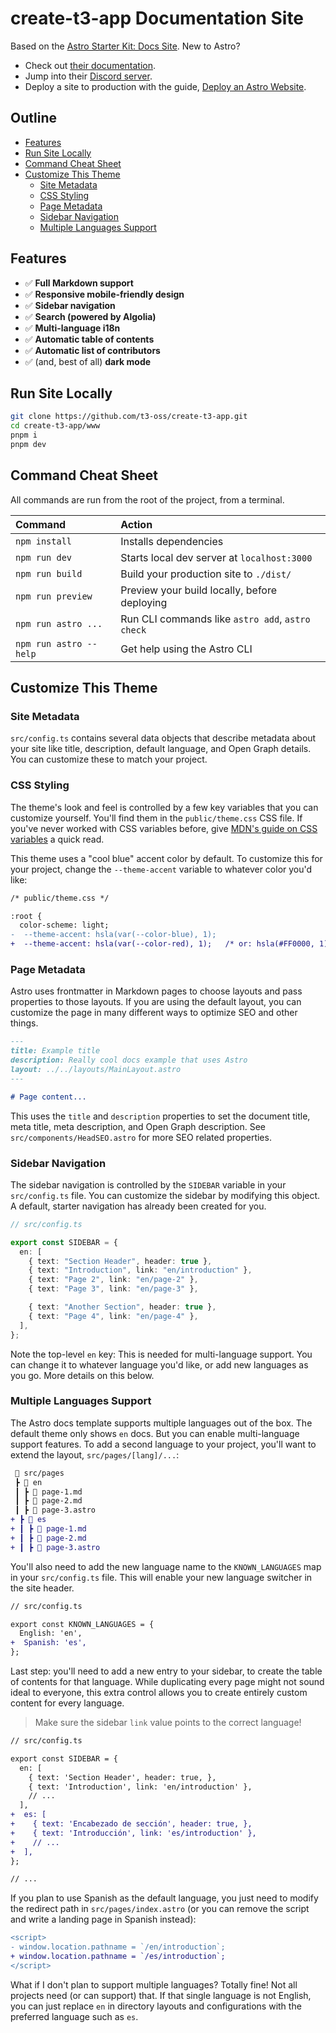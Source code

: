 # create-t3-app Documentation Site

Based on the [Astro Starter Kit: Docs Site](https://github.com/withastro/astro/tree/latest/examples/docs). New to Astro?

- Check out [their documentation](https://docs.astro.build).
- Jump into their [Discord server](https://astro.build/chat).
- Deploy a site to production with the guide, [Deploy an Astro Website](https://docs.astro.build/guides/deploy).

## Outline

* [Features](#features)
* [Run Site Locally](#run-site-locally)
* [Command Cheat Sheet](#command-cheat-sheet)
* [Customize This Theme](#customize-this-theme)
  * [Site Metadata](#site-metadata)
  * [CSS Styling](#css-styling)
  * [Page Metadata](#page-metadata)
  * [Sidebar Navigation](#sidebar-navigation)
  * [Multiple Languages Support](#multiple-languages-support)

## Features

- ✅ **Full Markdown support**
- ✅ **Responsive mobile-friendly design**
- ✅ **Sidebar navigation**
- ✅ **Search (powered by Algolia)**
- ✅ **Multi-language i18n**
- ✅ **Automatic table of contents**
- ✅ **Automatic list of contributors**
- ✅ (and, best of all) **dark mode**

## Run Site Locally

```bash
git clone https://github.com/t3-oss/create-t3-app.git
cd create-t3-app/www
pnpm i
pnpm dev
```

## Command Cheat Sheet

All commands are run from the root of the project, from a terminal.

| Command                | Action                                           |
| :--------------------- | :----------------------------------------------- |
| `npm install`          | Installs dependencies                            |
| `npm run dev`          | Starts local dev server at `localhost:3000`      |
| `npm run build`        | Build your production site to `./dist/`          |
| `npm run preview`      | Preview your build locally, before deploying     |
| `npm run astro ...`    | Run CLI commands like `astro add`, `astro check` |
| `npm run astro --help` | Get help using the Astro CLI                     |

## Customize This Theme

### Site Metadata

`src/config.ts` contains several data objects that describe metadata about your site like title, description, default language, and Open Graph details. You can customize these to match your project.

### CSS Styling

The theme's look and feel is controlled by a few key variables that you can customize yourself. You'll find them in the `public/theme.css` CSS file. If you've never worked with CSS variables before, give [MDN's guide on CSS variables](https://developer.mozilla.org/en-US/docs/Web/CSS/Using_CSS_custom_properties) a quick read.

This theme uses a "cool blue" accent color by default. To customize this for your project, change the `--theme-accent` variable to whatever color you'd like:

```diff
/* public/theme.css */

:root {
  color-scheme: light;
-  --theme-accent: hsla(var(--color-blue), 1);
+  --theme-accent: hsla(var(--color-red), 1);   /* or: hsla(#FF0000, 1); */
```

### Page Metadata

Astro uses frontmatter in Markdown pages to choose layouts and pass properties to those layouts. If you are using the default layout, you can customize the page in many different ways to optimize SEO and other things.

```markdown
---
title: Example title
description: Really cool docs example that uses Astro
layout: ../../layouts/MainLayout.astro
---

# Page content...
```

This uses the `title` and `description` properties to set the document title, meta title, meta description, and Open Graph description. See `src/components/HeadSEO.astro` for more SEO related properties.

### Sidebar Navigation

The sidebar navigation is controlled by the `SIDEBAR` variable in your `src/config.ts` file. You can customize the sidebar by modifying this object. A default, starter navigation has already been created for you.

```ts
// src/config.ts

export const SIDEBAR = {
  en: [
    { text: "Section Header", header: true },
    { text: "Introduction", link: "en/introduction" },
    { text: "Page 2", link: "en/page-2" },
    { text: "Page 3", link: "en/page-3" },

    { text: "Another Section", header: true },
    { text: "Page 4", link: "en/page-4" },
  ],
};
```

Note the top-level `en` key: This is needed for multi-language support. You can change it to whatever language you'd like, or add new languages as you go. More details on this below.

### Multiple Languages Support

The Astro docs template supports multiple languages out of the box. The default theme only shows `en` docs. But you can enable multi-language support features. To add a second language to your project, you'll want to extend the layout, `src/pages/[lang]/...`:

```diff
 📂 src/pages
 ┣ 📂 en
 ┃ ┣ 📜 page-1.md
 ┃ ┣ 📜 page-2.md
 ┃ ┣ 📜 page-3.astro
+ ┣ 📂 es
+ ┃ ┣ 📜 page-1.md
+ ┃ ┣ 📜 page-2.md
+ ┃ ┣ 📜 page-3.astro
```

You'll also need to add the new language name to the `KNOWN_LANGUAGES` map in your `src/config.ts` file. This will enable your new language switcher in the site header.

```diff
// src/config.ts

export const KNOWN_LANGUAGES = {
  English: 'en',
+  Spanish: 'es',
};
```

Last step: you'll need to add a new entry to your sidebar, to create the table of contents for that language. While duplicating every page might not sound ideal to everyone, this extra control allows you to create entirely custom content for every language.

> Make sure the sidebar `link` value points to the correct language!

```diff
// src/config.ts

export const SIDEBAR = {
  en: [
    { text: 'Section Header', header: true, },
    { text: 'Introduction', link: 'en/introduction' },
    // ...
  ],
+  es: [
+    { text: 'Encabezado de sección', header: true, },
+    { text: 'Introducción', link: 'es/introduction' },
+    // ...
+  ],
};

// ...
```

If you plan to use Spanish as the default language, you just need to modify the redirect path in `src/pages/index.astro` (or you can remove the script and write a landing page in Spanish instead):

```diff
<script>
- window.location.pathname = `/en/introduction`;
+ window.location.pathname = `/es/introduction`;
</script>
```

What if I don't plan to support multiple languages? Totally fine! Not all projects need (or can support) that. If that single language is not English, you can just replace `en` in directory layouts and configurations with the preferred language such as `es`.